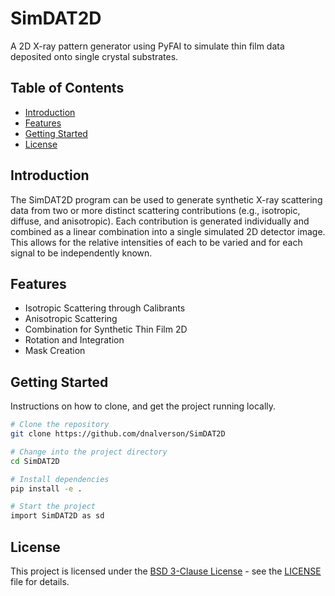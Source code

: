 # SimDAT2D

A 2D X-ray pattern generator using PyFAI to simulate thin film data deposited onto single crystal substrates.

## Table of Contents

- [Introduction](#introduction)
- [Features](#features)
- [Getting Started](#getting-started)
- [License](#license)

## Introduction

The SimDAT2D program can be used to generate synthetic X-ray scattering data from two or more distinct scattering contributions (e.g., isotropic, diffuse, and anisotropic). Each contribution is generated individually and combined as a linear combination into a single simulated 2D detector image. This allows for the relative intensities of each to be varied and for each signal to be independently known.

## Features

- Isotropic Scattering through Calibrants
- Anisotropic Scattering 
- Combination for Synthetic Thin Film 2D 
- Rotation and Integration
- Mask Creation

## Getting Started

Instructions on how to clone, and get the project running locally.

```bash
# Clone the repository
git clone https://github.com/dnalverson/SimDAT2D

# Change into the project directory
cd SimDAT2D

# Install dependencies
pip install -e .

# Start the project
import SimDAT2D as sd

```
## License

This project is licensed under the [BSD 3-Clause License](https://spdx.org/licenses/BSD-3-Clause-Clear.html) - see the [LICENSE](LICENSE.md) file for details.
